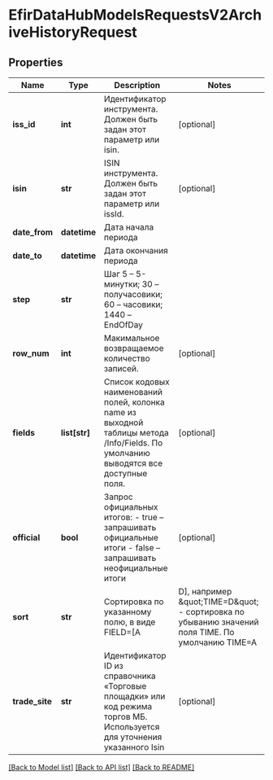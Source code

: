 # EfirDataHubModelsRequestsV2ArchiveHistoryRequest

## Properties
Name | Type | Description | Notes
------------ | ------------- | ------------- | -------------
**iss_id** | **int** | Идентификатор инструмента. Должен быть задан этот параметр или isin. | [optional] 
**isin** | **str** | ISIN инструмента. Должен быть задан этот параметр или issId. | [optional] 
**date_from** | **datetime** | Дата начала периода | 
**date_to** | **datetime** | Дата окончания периода | 
**step** | **str** | Шаг 5 – 5-минутки; 30 – получасовики; 60 – часовики; 1440 – EndOfDay | 
**row_num** | **int** | Макимальное возвращаемое количество записей. | [optional] 
**fields** | **list[str]** | Список кодовых наименований полей, колонка name из выходной таблицы метода /Info/Fields. По умолчанию выводятся все доступные поля. | [optional] 
**official** | **bool** | Запрос официальных итогов:  - true – запрашивать официальные итоги   - false – запрашивать неофициальные итоги | [optional] 
**sort** | **str** | Сортировка по указанному полю,  в виде FIELD&#x3D;[A|D], например \&quot;TIME&#x3D;D\&quot; - сортировка по убыванию значений поля TIME.  По умолчанию TIME&#x3D;A | [optional] 
**trade_site** | **str** | Идентификатор ID из справочника «Торговые площадки» или код режима торгов МБ. Используется для уточнения указанного Isin | [optional] 

[[Back to Model list]](../README.md#documentation-for-models) [[Back to API list]](../README.md#documentation-for-api-endpoints) [[Back to README]](../README.md)

